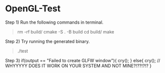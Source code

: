# OpenGL-Test
Step 1)
Run the following commands in terminal.
> rm -rf build/
> cmake -S . -B build
> cd build/
> make


Step 2)
Try running the generated binary.


> ./test


Step 3)
if(output == "Failed to create GLFW window"){
  cry();
 }
 else{
  cry(); // WHYYYYY DOES IT WORK ON YOUR SYSTEM AND NOT MINE?!??!?!?
 }
